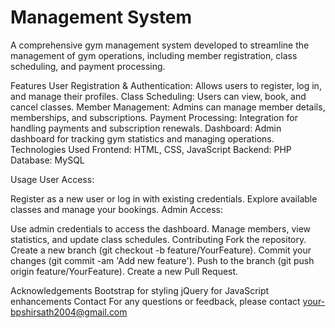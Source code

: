 # Management System
A comprehensive gym management system developed to streamline the management of gym operations, including member registration, class scheduling, and payment processing.

Features
User Registration & Authentication: Allows users to register, log in, and manage their profiles.
Class Scheduling: Users can view, book, and cancel classes.
Member Management: Admins can manage member details, memberships, and subscriptions.
Payment Processing: Integration for handling payments and subscription renewals.
Dashboard: Admin dashboard for tracking gym statistics and managing operations.
Technologies Used
Frontend: HTML, CSS, JavaScript
Backend: PHP
Database: MySQL

Usage
User Access:

Register as a new user or log in with existing credentials.
Explore available classes and manage your bookings.
Admin Access:

Use admin credentials to access the dashboard.
Manage members, view statistics, and update class schedules.
Contributing
Fork the repository.
Create a new branch (git checkout -b feature/YourFeature).
Commit your changes (git commit -am 'Add new feature').
Push to the branch (git push origin feature/YourFeature).
Create a new Pull Request.

Acknowledgements
Bootstrap for styling
jQuery for JavaScript enhancements
Contact
For any questions or feedback, please contact your-bpshirsath2004@gmail.com
